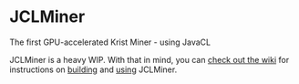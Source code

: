 # JCLMiner
The first GPU-accelerated Krist Miner - using JavaCL

JCLMiner is a heavy WIP. With that in mind, you can [check out the wiki](https://github.com/apemanzilla/JCLMiner/wiki) for instructions on [building](https://github.com/apemanzilla/JCLMiner/wiki/Building) and [using](https://github.com/apemanzilla/JCLMiner/wiki/Usage) JCLMiner.
